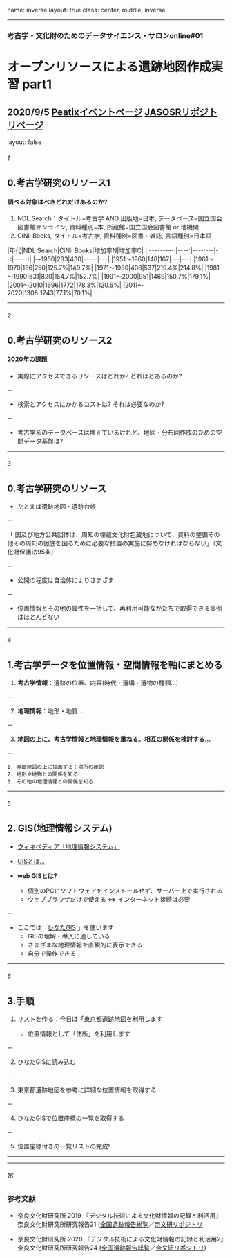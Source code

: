 name: inverse
layout: true
class: center, middle, inverse

---
### 考古学・文化財のためのデータサイエンス・サロンonline#01 
# オープンリソースによる遺跡地図作成実習 part1
2020/9/5
[Peatixイベントページ](https://peatix.com/event/1608341/view)
[JASOSRリポジトリページ](https://kotdijian.github.io/JASOSR/)
---
layout: false
###### 1
## 0.考古学研究のリソース1

#### 調べる対象はべきどれだけあるのか?
1. NDL Search：タイトル=考古学 AND 出版地=日本, データベース=国立国会図書館オンライン, 資料種別=本, 所蔵館=国立国会図書館 or 他機関  
2. CiNii Books, タイトル=考古学, 資料種別=図書・雑誌, 言語種別=日本語  

|年代|NDL Search|CiNii Books|増加率N|増加率C|
|:---------:|----:|----:---|--:|-----:|
|～1950|283|430|-----|---|
|1951～1960|148|167|---|---|
|1961～1970|186|250|125.7%|149.7%|
|1971～1980|408|537|219.4%|214.8%|
|1981～1990|631|820|154.7%|152.7%|
|1991～2000|951|1469|150.7%|179.1%|
|2001～2010|1696|1772|178.3%|120.6%|
|2011～2020|1308|1243|77.1%|70.1%|

---
###### 2
## 0.考古学研究のリソース2

#### 2020年の課題

* 実際にアクセスできるリソースはどれか? どれほどあるのか?  

--

* 検索とアクセスにかかるコストは? それは必要なのか?　　

--

* 考古学系のデータベースは増えているけれど、地図・分布図作成のための空間データ基盤は?

---
###### 3
## 0.考古学研究のリソース

* たとえば遺跡地図・遺跡台帳

--

  「 国及び地方公共団体は、周知の埋蔵文化財包蔵地について、資料の整備その他その周知の徹底を図るために必要な措置の実施に努めなければならない」（文化財保護法95条）  

--

* 公開の程度は自治体によりさまざま  

--

* 位置情報とその他の属性を一括して、再利用可能なかたちで取得できる事例はほとんどない  

---
###### 4
## 1.考古学データを位置情報・空間情報を軸にまとめる
1. **考古学情報**：遺跡の位置、内容(時代・遺構・遺物の種類...)  

--

2. **地理情報**：地形・地質...  

--

3. **地図の上に、考古学情報と地理情報を重ねる。相互の関係を検討する...**  


--

    1. 基礎地図の上に描画する：場所の確認  
    2. 地形や地物との関係を知る  
    3. その他の地理情報との関係を知る  
    

---
###### 5
## 2. GIS(地理情報システム)
* [ウィキペディア「地理情報システム」](https://ja.wikipedia.org/wiki/%E5%9C%B0%E7%90%86%E6%83%85%E5%A0%B1%E3%82%B7%E3%82%B9%E3%83%86%E3%83%A0)  

* [GISとは…](https://www.gsi.go.jp/GIS/whatisgis.html)  

* **web GISとは?**
    * 個別のPCにソフトウェアをインストールせず、サーバー上で実行される  
    * ウェブブラウザだけで使える ⇔ インターネット接続は必要  

--

* ここでは「[ひなたGIS](https://hgis.pref.miyazaki.lg.jp/hinata/) 」を使います
    * GISの理解・導入に適している  
    * さまざまな地理情報を直観的に表示できる  
    * 自分で操作できる  

---
###### 6
## 3.手順
1. リストを作る：今日は「[東京都遺跡地図](https://tokyo-iseki.metro.tokyo.lg.jp/)を利用します  

    * 位置情報として「住所」を利用します

--

2. ひなたGISに読み込む  


--

3. 東京都遺跡地図を参考に詳細な位置情報を取得する  


--

4. ひなたGISで位置座標の一覧を取得する  


--

5. 位置座標付きの一覧リストの完成!


---

---
###### 16
### 参考文献
* 奈良文化財研究所 2019 『デジタル技術による文化財情報の記録と利活用』奈良文化財研究所研究報告21 ([全国遺跡報告総覧](https://sitereports.nabunken.go.jp/ja/33189)／[奈文研リポジトリ](https://repository.nabunken.go.jp/dspace/handle/11177/6882)  

* 奈良文化財研究所 2020 『デジタル技術による文化財情報の記録と利活用2』奈良文化財研究所研究報告24 ([全国遺跡報告総覧](https://sitereports.nabunken.go.jp/ja/69974)／[奈文研リポジトリ](https://repository.nabunken.go.jp/dspace/handle/11177/6950))  

